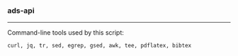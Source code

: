 ### ads-api
---

Command-line tools used by this script:

    curl, jq, tr, sed, egrep, gsed, awk, tee, pdflatex, bibtex
